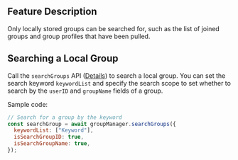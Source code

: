 ## Feature Description

Only locally stored groups can be searched for, such as the list of joined groups and group profiles that have been pulled.

## Searching a Local Group

Call the `searchGroups` API ([Details](https://comm.qq.com/im/doc/RN/en/Api/V2TIMGroupManager/searchGroups.html)) to search a local group.
You can set the search keyword `keywordList` and specify the search scope to set whether to search by the `userID` and `groupName` fields of a group.

Sample code:

```javascript
// Search for a group by the keyword
const searchGroup = await groupManager.searchGroups({
  keywordList: ["Keyword"],
  isSearchGroupID: true,
  isSearchGroupName: true,
});
```
